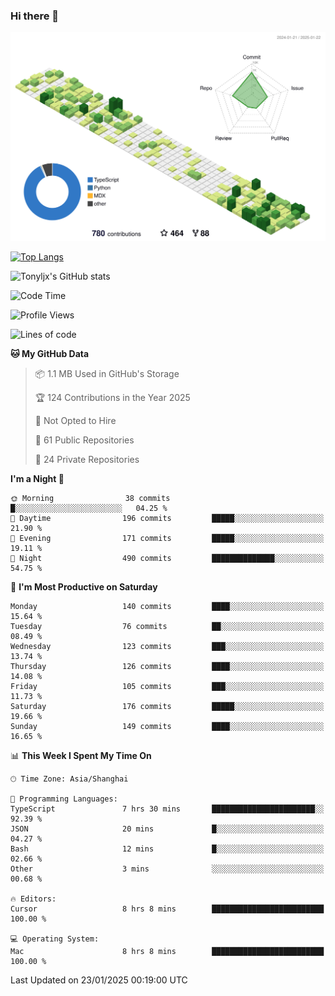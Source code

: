 ### Hi there 👋

![](./profile-3d-contrib/profile-green-animate.svg)

 

[![Top Langs](https://github-readme-stats.vercel.app/api/top-langs/?username=tonyljx)](https://github.com/anuraghazra/github-readme-stats)

![Tonyljx's GitHub stats](https://github-readme-stats.vercel.app/api?username=tonyljx&theme=default&show_icons=true)

 

<!--START_SECTION:waka-->
![Code Time](http://img.shields.io/badge/Code%20Time-1%2C136%20hrs%202%20mins-blue)

![Profile Views](http://img.shields.io/badge/Profile%20Views-0-blue)

![Lines of code](https://img.shields.io/badge/From%20Hello%20World%20I%27ve%20Written-762.7%20thousand%20lines%20of%20code-blue)

**🐱 My GitHub Data** 

> 📦 1.1 MB Used in GitHub's Storage 
 > 
> 🏆 124 Contributions in the Year 2025
 > 
> 🚫 Not Opted to Hire
 > 
> 📜 61 Public Repositories 
 > 
> 🔑 24 Private Repositories 
 > 
**I'm a Night 🦉** 

```text
🌞 Morning                38 commits          █░░░░░░░░░░░░░░░░░░░░░░░░   04.25 % 
🌆 Daytime                196 commits         █████░░░░░░░░░░░░░░░░░░░░   21.90 % 
🌃 Evening                171 commits         █████░░░░░░░░░░░░░░░░░░░░   19.11 % 
🌙 Night                  490 commits         ██████████████░░░░░░░░░░░   54.75 % 
```
📅 **I'm Most Productive on Saturday** 

```text
Monday                   140 commits         ████░░░░░░░░░░░░░░░░░░░░░   15.64 % 
Tuesday                  76 commits          ██░░░░░░░░░░░░░░░░░░░░░░░   08.49 % 
Wednesday                123 commits         ███░░░░░░░░░░░░░░░░░░░░░░   13.74 % 
Thursday                 126 commits         ████░░░░░░░░░░░░░░░░░░░░░   14.08 % 
Friday                   105 commits         ███░░░░░░░░░░░░░░░░░░░░░░   11.73 % 
Saturday                 176 commits         █████░░░░░░░░░░░░░░░░░░░░   19.66 % 
Sunday                   149 commits         ████░░░░░░░░░░░░░░░░░░░░░   16.65 % 
```


📊 **This Week I Spent My Time On** 

```text
🕑︎ Time Zone: Asia/Shanghai

💬 Programming Languages: 
TypeScript               7 hrs 30 mins       ███████████████████████░░   92.39 % 
JSON                     20 mins             █░░░░░░░░░░░░░░░░░░░░░░░░   04.27 % 
Bash                     12 mins             █░░░░░░░░░░░░░░░░░░░░░░░░   02.66 % 
Other                    3 mins              ░░░░░░░░░░░░░░░░░░░░░░░░░   00.68 % 

🔥 Editors: 
Cursor                   8 hrs 8 mins        █████████████████████████   100.00 % 

💻 Operating System: 
Mac                      8 hrs 8 mins        █████████████████████████   100.00 % 
```


 Last Updated on 23/01/2025 00:19:00 UTC
<!--END_SECTION:waka-->
